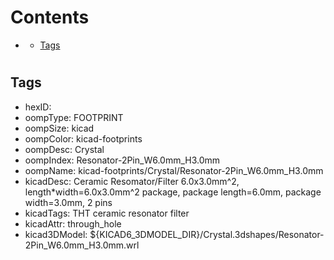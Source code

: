 



Contents
========

* [](#)
	* [Tags](#tags)

# 

## Tags

- hexID: 
- oompType: FOOTPRINT
- oompSize: kicad
- oompColor: kicad-footprints
- oompDesc: Crystal
- oompIndex: Resonator-2Pin_W6.0mm_H3.0mm
- oompName: kicad-footprints/Crystal/Resonator-2Pin_W6.0mm_H3.0mm
- kicadDesc: Ceramic Resomator/Filter 6.0x3.0mm^2, length*width=6.0x3.0mm^2 package, package length=6.0mm, package width=3.0mm, 2 pins
- kicadTags: THT ceramic resonator filter
- kicadAttr: through_hole
- kicad3DModel: ${KICAD6_3DMODEL_DIR}/Crystal.3dshapes/Resonator-2Pin_W6.0mm_H3.0mm.wrl
